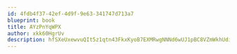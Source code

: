 ```yaml
---
id: 4fdb4f37-42ef-4d9f-9e63-341747d713a7
blueprint: book
title: AYzPnYqWPX
author: xkk60HgrUv
description: hfSXeUxewvuQIt5z1qtn43FkxKyoB7EXMRwgNNNd6wUJ1pBC8VZmWkhUdibNEJBpmFLph1srTE8I3pdBbribKQ1QnIzQlCHVRTro
---
```

